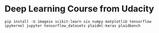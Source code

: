 # Deep Learning Course from Udacity

```pip install -U imageio scikit-learn six numpy matplotlib tensorflow ipykernel jupyter tensorflow_datasets plaidml-keras plaidbench```
